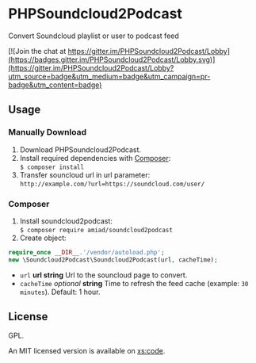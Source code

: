 # PHPSoundcloud2Podcast
Convert Soundcloud playlist or user to podcast feed

[![Join the chat at https://gitter.im/PHPSoundcloud2Podcast/Lobby](https://badges.gitter.im/PHPSoundcloud2Podcast/Lobby.svg)](https://gitter.im/PHPSoundcloud2Podcast/Lobby?utm_source=badge&utm_medium=badge&utm_campaign=pr-badge&utm_content=badge)

## Usage
### Manually Download
1. Download PHPSoundcloud2Podcast.
2. Install required dependencies with [Composer](https://getcomposer.org/):  
`$ composer install`
3. Transfer souncloud url in url parameter:  
 `http://example.com/?url=https://soundcloud.com/user/`

### Composer
1. Install soundcloud2podcast:  
`$ composer require amiad/soundcloud2podcast`
2. Create object:  

```php
require_once __DIR__.'/vendor/autoload.php';
new \Soundcloud2Podcast\Soundcloud2Podcast(url, cacheTime);
```
   - `url` **url string** Url to the souncloud page to convert.
   - `cacheTime` _optional_ **string** Time to refresh the feed cache (example: `30 minutes`). Default: 1 hour.

## License
GPL.

An MIT licensed version is available on [xs:code](http://cp.xscode.com/amiad/PHPSoundcloud2Podcast).
